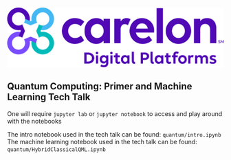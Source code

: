 ![Carelon Digital Platforms Logo](.resources/cdp_sm_h_rgb_c.png?raw=true "Logo")

## Quantum Computing: Primer and Machine Learning Tech Talk

One will require `jupyter lab` or `jupyter notebook` to access and play around with the notebooks

The intro notebook used in the tech talk can be found: `quantum/intro.ipynb`
The machine learning notebook used in the tech talk can be found: `quantum/HybridClassicalQML.ipynb`